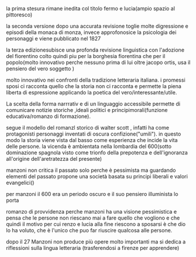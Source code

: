 la prima stesura rimane inedita col titolo fermo e lucia(ampio spazio al pittoresco)

la seconda versione dopo una accurata revisione toglie molte digressione e episodi della monaca di monza, invece approfonosice la psicologia dei personaggi e viene pubblicato nel 1827

la terza edizionesubisce una profonda revisione linguistica con l'adozione del fiorentino colto quindi piu per la borghesia fiorentina che per il popolo(molto innovativo perche nessuno prima di lui oltre jacopo ortis, usa il pensiero del vero soggetto )

molto innovativo nei confronti della tradizione letteraria italiana. i promessi sposi ci racconta quello che la storia non ci racconta e permette la piena liberta di espressione applicando la poetica del vero/interessante/utile.

La scelta della forma narrrativ e di un linguaggio accessibile permette di comunicare notizie storiche ,ideali politici e principimorali(funzione educativa/romanzo di formazione).

segue il modello del romanzl storico di walter scott , infatti ha come protagonisti personaggi inventati di oscura confizione("umili").
in questo modo la storia viene vista dal basso  come esperienza che incide la vita delle persone.
la vicenda è ambientata nella lombardia del 600(sotto dominazione spagnola visto come trionfo della prepotenza e dell'ignoranza all'origine dell'aretratezza del presente)

manzoni non critica il passato solo perche è pessimista ma guardando elementi del passato propone una società basata su principi liberali e valori evangelici()

per manzoni il 600 era un periodo oscuro e il suo pensiero illuminista lo porta

romanzo di provvidenza perche manzoni ha una visione pessimistica e pensa che le persone non riescano mai a fare quello che vogliono e che quindi il motivo per cui renzo e lucia alla fine riescono a sposarsi è che dio lo ha voluto, che è l'unico che puo far riuscire qualcosa alle persone.

dopo il 27 Manzoni non produce più opere molto importanti ma si dedica a riflessioni sulla lingua letteraria (trasferendosi a firenze per apprendere)



